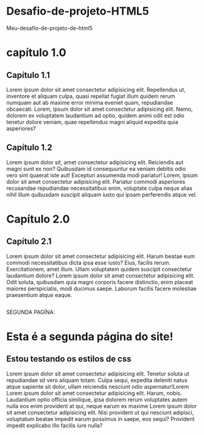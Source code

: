 # Desafio-de-projeto-HTML5
Meu-desafio-de-projeto-de-html5

<!DOCTYPE html>
<html lang="pt-br">
<head>
  <meta charset="UTF-8">
  <meta name="viewport" content="width=device-width, initial-scale=1.0">
  <title>Estilos locais/ internos</title>
  <link rel="stylesheet" href="style01.css">
</head>
<body>
  <h1>capítulo 1.0</h1>
  <h2>Capítulo 1.1</h2>
  <p>Lorem ipsum dolor sit amet consectetur adipisicing elit. Repellendus ut, inventore et aliquam culpa, quasi repellat fugiat illum quidem rerum numquam aut ab maxime error minima eveniet quam, repudiandae obcaecati. Lorem, ipsum dolor sit amet consectetur adipisicing elit. Nemo, dolorem ex voluptatem laudantium ad optio, quidem animi odit est odio tenetur dolore veniam, quae repellendus magni aliquid expedita quia asperiores?</p>
  <h2>Capítulo 1.2</h2>
  <p>Lorem ipsum dolor sit, amet consectetur adipisicing elit. Reiciendis aut magni sunt ex non? Quibusdam id consequuntur ea veniam debitis odio vero sint quaerat iste aut! Excepturi assumenda modi pariatur! Lorem, ipsum dolor sit amet consectetur adipisicing elit. Pariatur commodi asperiores recusandae repudiandae necessitatibus enim, voluptate culpa neque alias nihil illum quibusdam suscipit aliquam iusto qui ipsam perferendis atque vel.</p>
  <h1>Capítulo 2.0</h1>
<h2>Capítulo 2.1</h2>
<p>Lorem ipsum dolor sit amet consectetur adipisicing elit. Harum beatae eum commodi necessitatibus dicta ipsa esse iusto? Eius, facilis rerum. Exercitationem, amet illum. Ullam voluptatem quidem suscipit consectetur laudantium dolore? Lorem ipsum dolor sit amet consectetur adipisicing elit. Odit soluta, quibusdam quia magni corporis facere distinctio, enim placeat maiores perspiciatis, modi ducimus saepe. Laborum facilis facere molestiae praesentium atque eaque.</p>
<p><a href="index02.html"> <img src="seta-para-a-direita (1).png" alt=""></a></p>
</body>
</html>
SEGUNDA PAGÍNA:
<!DOCTYPE html>
<html lang="pt-br">
<head>
    <meta charset="UTF-8">
    <meta name="viewport" content="width=device-width, initial-scale=1.0">
    <title>Página 02</title>
    <link rel="stylesheet" href="style.css">
        
</head>
<body>
    <h1>Esta é a segunda página do site!</h1>
<h2>Estou testando os estilos de css </h2>
<p>Lorem ipsum dolor sit amet consectetur adipisicing elit. Tenetur soluta ut repudiandae sit vero aliquam totam. Culpa sequi, expedita deleniti natus atque sapiente sit dolor, ullam reiciendis nesciunt odio aspernatur!Lorem
Lorem ipsum dolor sit amet consectetur adipisicing elit. Harum, nobis. Laudantium optio officia similique, ipsa dolorem rerum voluptates autem nulla eos enim provident at qui, neque earum ex maxime Lorem ipsum dolor sit amet consectetur adipisicing elit. Nisi provident ut qui nesciunt adipisci, voluptatum beatae impedit earum possimus in saepe, eos sequi? Provident impedit explicabo illo facilis iure nulla?
</p>
<p><a href="index.html"> <img src="setas-para-a-esquerda.png" alt=""></a></p>

</body>
</html>
